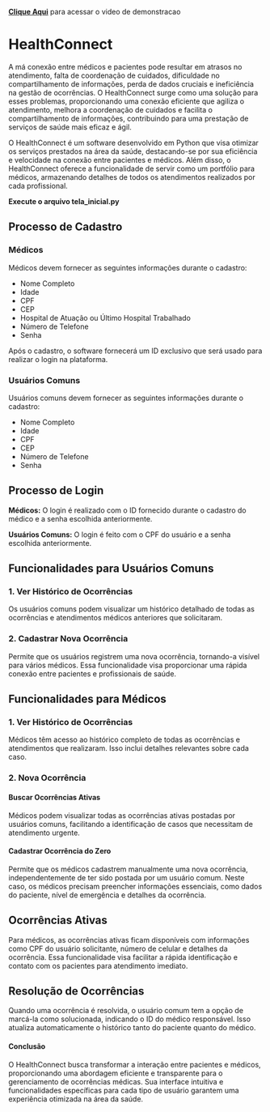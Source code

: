 [**Clique Aqui**](https://youtu.be/bQw-vOarQqo) para acessar o video de demonstracao

# HealthConnect

A má conexão entre médicos e pacientes pode resultar em atrasos no atendimento, falta de coordenação de cuidados, dificuldade no compartilhamento de informações, perda de dados cruciais e ineficiência na gestão de ocorrências. O HealthConnect surge como uma solução para esses problemas, proporcionando uma conexão eficiente que agiliza o atendimento, melhora a coordenação de cuidados e facilita o compartilhamento de informações, contribuindo para uma prestação de serviços de saúde mais eficaz e ágil.

O HealthConnect é um software desenvolvido em Python que visa otimizar os serviços prestados na área da saúde, destacando-se por sua eficiência e velocidade na conexão entre pacientes e médicos. Além disso, o HealthConnect oferece a funcionalidade de servir como um portfólio para médicos, armazenando detalhes de todos os atendimentos realizados por cada profissional.

**Execute o arquivo tela_inicial.py**

## Processo de Cadastro

### Médicos

Médicos devem fornecer as seguintes informações durante o cadastro:

- Nome Completo
- Idade
- CPF
- CEP
- Hospital de Atuação ou Último Hospital Trabalhado
- Número de Telefone
- Senha

Após o cadastro, o software fornecerá um ID exclusivo que será usado para realizar o login na plataforma.

### Usuários Comuns

Usuários comuns devem fornecer as seguintes informações durante o cadastro:

- Nome Completo
- Idade
- CPF
- CEP
- Número de Telefone
- Senha

## Processo de Login

**Médicos:** O login é realizado com o ID fornecido durante o cadastro do médico e a senha escolhida anteriormente.

**Usuários Comuns:** O login é feito com o CPF do usuário e a senha escolhida anteriormente.

## Funcionalidades para Usuários Comuns

### 1. Ver Histórico de Ocorrências

Os usuários comuns podem visualizar um histórico detalhado de todas as ocorrências e atendimentos médicos anteriores que solicitaram.

### 2. Cadastrar Nova Ocorrência

Permite que os usuários registrem uma nova ocorrência, tornando-a visível para vários médicos. Essa funcionalidade visa proporcionar uma rápida conexão entre pacientes e profissionais de saúde.

## Funcionalidades para Médicos

### 1. Ver Histórico de Ocorrências

Médicos têm acesso ao histórico completo de todas as ocorrências e atendimentos que realizaram. Isso inclui detalhes relevantes sobre cada caso.

### 2. Nova Ocorrência

#### Buscar Ocorrências Ativas

Médicos podem visualizar todas as ocorrências ativas postadas por usuários comuns, facilitando a identificação de casos que necessitam de atendimento urgente.

#### Cadastrar Ocorrência do Zero

Permite que os médicos cadastrem manualmente uma nova ocorrência, independentemente de ter sido postada por um usuário comum. Neste caso, os médicos precisam preencher informações essenciais, como dados do paciente, nível de emergência e detalhes da ocorrência.

## Ocorrências Ativas

Para médicos, as ocorrências ativas ficam disponíveis com informações como CPF do usuário solicitante, número de celular e detalhes da ocorrência. Essa funcionalidade visa facilitar a rápida identificação e contato com os pacientes para atendimento imediato.

## Resolução de Ocorrências

Quando uma ocorrência é resolvida, o usuário comum tem a opção de marcá-la como solucionada, indicando o ID do médico responsável. Isso atualiza automaticamente o histórico tanto do paciente quanto do médico.

#### Conclusão

O HealthConnect busca transformar a interação entre pacientes e médicos, proporcionando uma abordagem eficiente e transparente para o gerenciamento de ocorrências médicas. Sua interface intuitiva e funcionalidades específicas para cada tipo de usuário garantem uma experiência otimizada na área da saúde.
